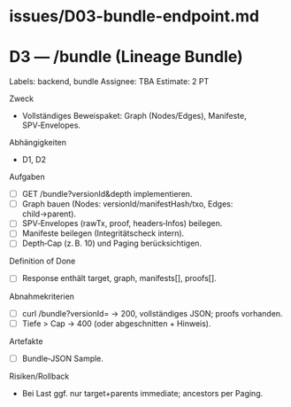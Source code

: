 # issues/D03-bundle-endpoint.md
# D3 — /bundle (Lineage Bundle)
Labels: backend, bundle
Assignee: TBA
Estimate: 2 PT

Zweck
- Vollständiges Beweispaket: Graph (Nodes/Edges), Manifeste, SPV‑Envelopes.

Abhängigkeiten
- D1, D2

Aufgaben
- [ ] GET /bundle?versionId&depth implementieren.
- [ ] Graph bauen (Nodes: versionId/manifestHash/txo, Edges: child→parent).
- [ ] SPV‑Envelopes (rawTx, proof, headers‑Infos) beilegen.
- [ ] Manifeste beilegen (Integritätscheck intern).
- [ ] Depth‑Cap (z. B. 10) und Paging berücksichtigen.

Definition of Done
- [ ] Response enthält target, graph, manifests[], proofs[].

Abnahmekriterien
- [ ] curl /bundle?versionId=<hex> → 200, vollständiges JSON; proofs vorhanden.
- [ ] Tiefe > Cap → 400 (oder abgeschnitten + Hinweis).

Artefakte
- [ ] Bundle‑JSON Sample.

Risiken/Rollback
- Bei Last ggf. nur target+parents immediate; ancestors per Paging.
